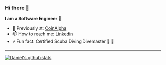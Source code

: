 ### Hi there 👋

**I am a Software Engineer 👾**

- 💼 Previously at: [CoinAlpha](https://coinalpha.com/)
- 📫 How to reach me: [Linkedin](https://www.linkedin.com/in/danieltanjw/)
- ⚡ Fun fact: Certified Scuba Diving Divemaster 🤿 🦈
<hr/>

[![Daniel's github stats](https://github-readme-stats.vercel.app/api?username=CrimsonJacket&line_height=33&theme=aura&show_icons=true&count_private=true&include_all_commits=true)](https://github.com/CrimsonJacket)

<!--
**CrimsonJacket/CrimsonJacket** is a ✨ _special_ ✨ repository because its `README.md` (this file) appears on your GitHub profile.

Here are some ideas to get you started:

- 🔭 I’m currently working on ...
- 🌱 I’m currently learning ...
- 👯 I’m looking to collaborate on ...
- 🤔 I’m looking for help with ...
- 💬 Ask me about ...
- 📫 How to reach me: ...
- 😄 Pronouns: ...
- ⚡ Fun fact: ...
-->
